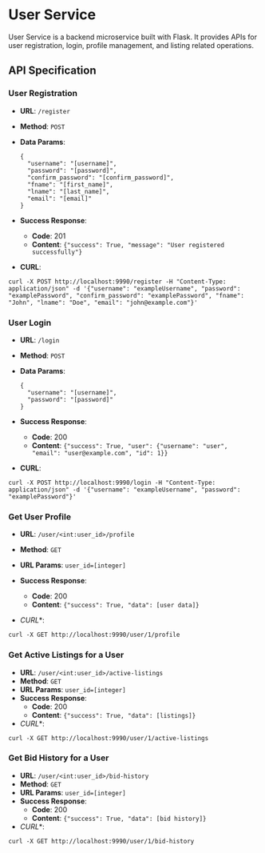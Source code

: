# User Service

User Service is a backend microservice built with Flask. It provides APIs for user registration, login, profile management, and listing related operations.

## API Specification

### User Registration

- **URL**: `/register`
- **Method**: `POST`
- **Data Params**:
  ```
  {
    "username": "[username]",
    "password": "[password]",
    "confirm_password": "[confirm_password]",
    "fname": "[first_name]",
    "lname": "[last_name]",
    "email": "[email]"
  }
  ```
- **Success Response**:
  - **Code**: 201
  - **Content**: `{"success": True, "message": "User registered successfully"}`

- **CURL**:

```shell
curl -X POST http://localhost:9990/register -H "Content-Type: application/json" -d '{"username": "exampleUsername", "password": "examplePassword", "confirm_password": "examplePassword", "fname": "John", "lname": "Doe", "email": "john@example.com"}'
```

    


### User Login

- **URL**: `/login`
- **Method**: `POST`
- **Data Params**:
  ```
  {
    "username": "[username]",
    "password": "[password]"
  }
  ```
- **Success Response**:
  - **Code**: 200
  - **Content**: `{"success": True, "user": {"username": "user", "email": "user@example.com", "id": 1}}`

- **CURL**:

```shell
curl -X POST http://localhost:9990/login -H "Content-Type: application/json" -d '{"username": "exampleUsername", "password": "examplePassword"}'
```

### Get User Profile

- **URL**: `/user/<int:user_id>/profile`
- **Method**: `GET`
- **URL Params**: `user_id=[integer]`
- **Success Response**:
  - **Code**: 200
  - **Content**: `{"success": True, "data": [user data]}`
 
- *CURL**:

```shell
curl -X GET http://localhost:9990/user/1/profile
```


### Get Active Listings for a User

- **URL**: `/user/<int:user_id>/active-listings`
- **Method**: `GET`
- **URL Params**: `user_id=[integer]`
- **Success Response**:
  - **Code**: 200
  - **Content**: `{"success": True, "data": [listings]}`
- *CURL**:
```shell
curl -X GET http://localhost:9990/user/1/active-listings
```


### Get Bid History for a User

- **URL**: `/user/<int:user_id>/bid-history`
- **Method**: `GET`
- **URL Params**: `user_id=[integer]`
- **Success Response**:
  - **Code**: 200
  - **Content**: `{"success": True, "data": [bid history]}`
- *CURL**:
```shell
curl -X GET http://localhost:9990/user/1/bid-history
```


